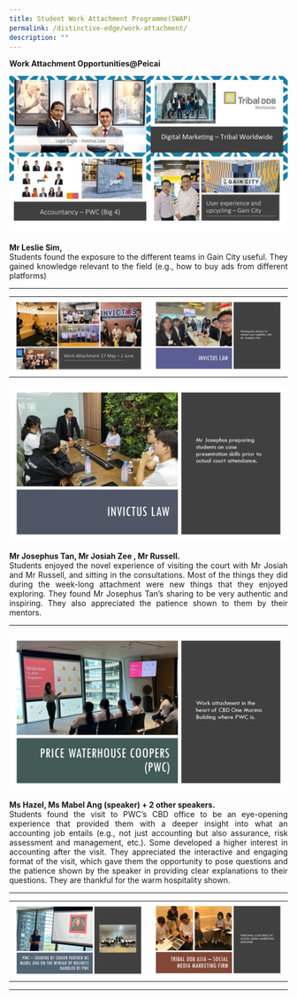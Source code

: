 ```yaml
---
title: Student Work Attachment Programme(SWAP)
permalink: /distinctive-edge/work-attachment/
description: ""
---
```

<b>Work Attachment Opportunities@Peicai</b><br>

<img src="/images/work attachment opportunities-peicai 02.JPG">
<p align="justify"><b>Mr Leslie Sim,</b> <br>
Students found the exposure to the different teams in Gain City useful. They gained knowledge relevant to the field (e.g., how to buy ads from different platforms)
</p>
<p></p><hr>

<table>
<tbody>
<tr>
<th><img src="/images/work attachment opportunities-peicai 03.JPG" style="width: 100%;"><br>	
</th><td><img src="/images/work attachment opportunities-peicai 04.JPG" style="width: 100%;"><br>
</td></tr>
</tbody>
</table>



<img src="/images/work attachment opportunities-peicai 05.JPG">
<p align="justify"><b>Mr Josephus Tan,
Mr Josiah Zee ,
	Mr Russell.</b> <br>
Students enjoyed the novel experience of visiting the court with Mr Josiah and Mr Russell, and sitting in the consultations. Most of the things they did during the week-long attachment were new things that they enjoyed exploring. They found Mr Josephus Tan’s sharing to be very authentic and inspiring. They also appreciated the patience shown to them by their mentors. 
</p>
<p></p><hr>

<img src="/images/work attachment opportunities-peicai 06.JPG">
<p></p><p align="justify"><b>Ms Hazel,
Ms Mabel Ang (speaker) + 2 other speakers.
	</b> <br>
Students found the visit to PWC’s CBD office to be an eye-opening experience that provided them with a deeper insight into what an accounting job entails (e.g., not just accounting but also assurance, risk assessment and management, etc.). Some developed a higher interest in accounting after the visit. They appreciated the interactive and engaging format of the visit, which gave them the opportunity to pose questions and the patience shown by the speaker in providing clear explanations to their questions. They are thankful for the warm hospitality shown.
</p>
<p></p><hr>
<p></p>
<p>

<table>
<tbody>
<tr>
<th><img src="/images/work attachment opportunities-peicai 07.JPG" style="width: 100%;"><br>	
</th><td><img src="/images/work attachment opportunities-peicai 08.JPG" style="width: 100%;"><br>
</td></tr>
</tbody>
</table></p><hr>